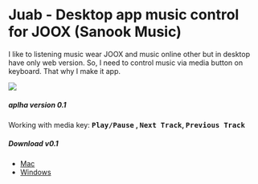 # Juab - Desktop app music control for JOOX (Sanook Music)

I like to listening music wear JOOX and music online other but in desktop have only web version.
So, I need to control music via media button on keyboard. That why I make it app.

![](https://s3-ap-southeast-1.amazonaws.com/halapala/Juab.png)

##### aplha version 0.1
Working with media key: **<kbd>Play/Pause</kbd> , <kbd>Next Track</kbd>, <kbd>Previous Track</kbd>**

##### Download v0.1
-  [Mac](https://s3-ap-southeast-1.amazonaws.com/halapala/mac.zip)
- [Windows](https://s3-ap-southeast-1.amazonaws.com/halapala/windows.zip)
